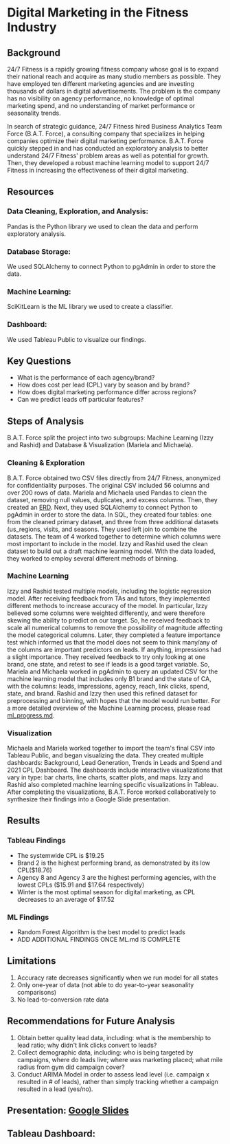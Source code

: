# Digital Marketing in the Fitness Industry

## Background

24/7 Fitness is a rapidly growing fitness company whose goal is to expand their national reach and acquire as many studio members as possible. They have employed ten different marketing agencies and are investing thousands of dollars in digital advertisements. The problem is the company has no visibility on agency performance, no knowledge of optimal marketing spend, and no understanding of market performance or seasonality trends. 

In search of strategic guidance, 24/7 Fitness hired Business Analytics Team Force (B.A.T. Force),  a consulting company that specializes in helping companies optimize their digital marketing performance.  B.A.T. Force quickly stepped in and has conducted an exploratory analysis to better understand 24/7 Fitness' problem areas as well as potential for growth. Then, they developed a robust machine learning model to support 24/7 Fitness in increasing the effectiveness of their digital marketing. 

## Resources

### Data Cleaning, Exploration, and Analysis:
Pandas is the Python library we used to clean the data and perform exploratory analysis.

### Database Storage:
We used SQLAlchemy to connect Python to pgAdmin in order to store the data.
 
### Machine Learning: 
SciKitLearn is the ML library we used to create a classifier.

### Dashboard: 
We used Tableau Public to visualize our findings.

## Key Questions
- What is the performance of each agency/brand?
- How does cost per lead (CPL) vary by season and by brand?
- How does digital marketing performance differ across regions?
- Can we predict leads off particular features?

## Steps of Analysis

B.A.T. Force split the project into two subgroups: Machine Learning (Izzy and Rashid) and Database & Visualization (Mariela and Michaela).

### Cleaning & Exploration
B.A.T. Force obtained two CSV files directly from 24/7 Fitness, anonymized for confidentiality purposes. The original CSV included 56 columns and over 200 rows of data. Mariela and Michaela used Pandas to clean the dataset, removing null values, duplicates, and excess columns. Then, they created an [ERD](https://github.com/marielakinn/Social_media/blob/main/SQL%20Queries%20and%20ERD/ERD%20Table.xlsx).   Next, they used SQLAlchemy to connect Python to pgAdmin in order to store the data. In SQL, they created four tables: one from the cleaned primary dataset, and three from three additional datasets (us_regions, visits, and seasons. They used left join to combine the datasets. The team of 4 worked together to determine which columns were most important to include in the model. Izzy and Rashid used the clean dataset to build out a draft machine learning model. With the data loaded, they worked to employ several different methods of binning. 

### Machine Learning
Izzy and Rashid tested multiple models, including the logistic regression model. After receiving feedback from TAs and tutors, they implemented different methods to increase accuracy of the model. In particular, Izzy believed some columns were weighted differently, and were therefore skewing the ability to predict on our target. So, he received feedback to scale all numerical columns to remove the possibility of magnitude affecting the model categorical columns. Later, they completed a feature importance test which informed us that the model does not seem to think many/any of the columns are important predictors on leads. If anything, impressions had a slight importance. They received feedback to try only looking at one brand, one state, and retest to see if leads is a good target variable. So, Mariela and Michaela worked in pgAdmin to query an updated CSV for the machine learning model that includes only B1 brand and the state of CA, with the columns: leads, impressions, agency, reach, link clicks, spend, state, and brand. Rashid and Izzy then used this refined dataset for preprocessing and binning, with hopes that the model would run better. For a more detailed overview of the Machine Learning process, please read [ml_progress.md](https://github.com/marielakinn/Social_media/blob/main/ml_progress.md).

### Visualization 
Michaela and Mariela worked together to import the team's final CSV into Tableau Public, and began visualizing the data. They created multiple dashboards: Background, Lead Generation, Trends in Leads and Spend and 2021 CPL Dashboard. The dashboards include interactive visualizations that vary in type: bar charts, line charts, scatter plots, and maps. Izzy and Rashid also completed machine learning specific visualizations in Tableau. After completing the visualizations, B.A.T. Force worked collaboratively to synthesize their findings into a Google Slide presentation. 


## Results

### Tableau Findings
- The systemwide CPL is $19.25
- Brand 2 is the highest performing brand, as demonstrated by its low CPL($18.76)
- Agency 8 and Agency 3 are the highest performing agencies, with the lowest CPLs ($15.91 and $17.64 respectively)
- Winter is the most optimal season for digital marketing, as CPL decreases to an average of $17.52

### ML Findings
- Random Forest Algorithm is the best model to predict leads
- ADD ADDITIONAL FINDINGS ONCE ML.md IS COMPLETE

## Limitations
1. Accuracy rate decreases significantly when we run model for all states
2. Only one-year of data (not able to do year-to-year seasonality comparisons)
3. No lead-to-conversion rate data



## Recommendations for Future Analysis 
1. Obtain better quality lead data, including: what is the membership to lead ratio; why didn't link clicks convert to leads?
2. Collect demographic data, including: who is being targeted by campaigns, where do leads live; where was marketing placed; what mile radius from gym did campaign cover?
3. Conduct ARIMA Model in order to assess lead level (i.e. campaign x resulted in # of leads), rather than simply tracking whether a campaign resulted in a lead (yes/no).

## Presentation: [Google Slides](https://docs.google.com/presentation/d/1znRkusDe7-G68lACfZTGBikjaQkrRGYngHLJKc4Vmec/edit#slide=id.p)

## Tableau Dashboard: 



